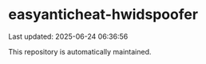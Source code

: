 # easyanticheat-hwidspoofer

Last updated: 2025-06-24 06:36:56

This repository is automatically maintained.
